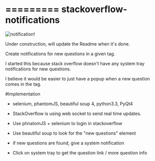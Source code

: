 =========
stackoverflow-notifications
=========

![notification!](https://raw.github.com/papaloizouc/stackoverflow-notifications/master/sonot.png "notification")

Under construction, will update the Readme when it's done.

Create notifications for new questions in a given tag.

I started this because stack overflow doesn't have any system tray notifications for new questions.

I believe it would be easier to just have a popup when a new question comes in the tag.


#Implementation

- selenium, phantomJS, beautiful soup 4, python3.3, PyQt4

- StackOverflow is using web socket to send real time updates.
- Use phnatomJS + selenium to login in stackoverflow
- Use beautiful soup to look for the "new questions" element
- if new questions are found, give a system notification
- Click on system tray to get the question link / more question info